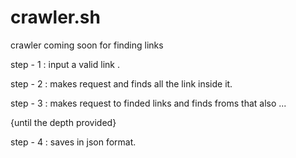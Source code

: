 # crawler.sh
crawler coming soon for finding links 

step - 1 : input a valid link .

step - 2 : makes request and finds all the link inside it.

step - 3 : makes request to finded links and finds froms that also ...
 
 {until the depth provided}
 
 step - 4 : saves in json format. 


